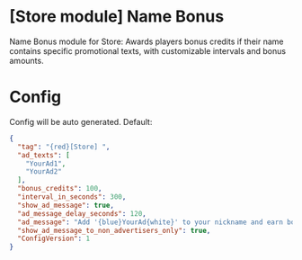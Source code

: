 # [Store module] Name Bonus
Name Bonus module for Store: Awards players bonus credits if their name contains specific promotional texts, with customizable intervals and bonus amounts.

# Config
Config will be auto generated. Default:
```json
{
  "tag": "{red}[Store] ",
  "ad_texts": [
    "YourAd1",
    "YourAd2"
  ],
  "bonus_credits": 100,
  "interval_in_seconds": 300,
  "show_ad_message": true,
  "ad_message_delay_seconds": 120,
  "ad_message": "Add '{blue}YourAd{white}' to your nickname and earn bonus credits!",
  "show_ad_message_to_non_advertisers_only": true,
  "ConfigVersion": 1
}
```